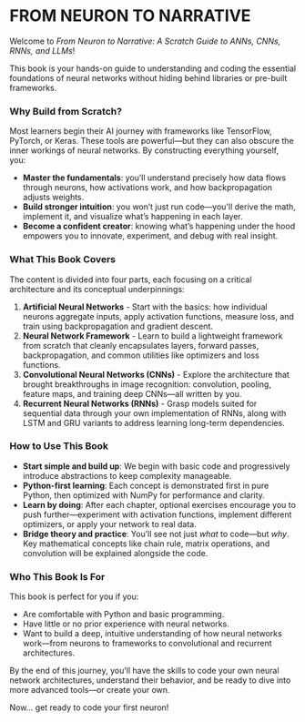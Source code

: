 # FROM NEURON TO NARRATIVE

Welcome to *From Neuron to Narrative: A Scratch Guide to ANNs, CNNs, RNNs, and LLMs*! 

This book is your hands-on guide to understanding and coding the essential foundations of neural networks without hiding behind libraries or pre-built frameworks.

### Why Build from Scratch?

Most learners begin their AI journey with frameworks like TensorFlow, PyTorch, or Keras. These tools are powerful—but they can also obscure the inner workings of neural networks. By constructing everything yourself, you:

* **Master the fundamentals**: you’ll understand precisely how data flows through neurons, how activations work, and how backpropagation adjusts weights.
* **Build stronger intuition**: you won’t just run code—you'll derive the math, implement it, and visualize what’s happening in each layer.
* **Become a confident creator**: knowing what’s happening under the hood empowers you to innovate, experiment, and debug with real insight.

### What This Book Covers

The content is divided into four parts, each focusing on a critical architecture and its conceptual underpinnings:

1. **Artificial Neural Networks** - Start with the basics: how individual neurons aggregate inputs, apply activation functions, measure loss, and train using backpropagation and gradient descent.
2. **Neural Network Framework** - Learn to build a lightweight framework from scratch that cleanly encapsulates layers, forward passes, backpropagation, and common utilities like optimizers and loss functions.
3. **Convolutional Neural Networks (CNNs)** - Explore the architecture that brought breakthroughs in image recognition: convolution, pooling, feature maps, and training deep CNNs—all written by you.
4. **Recurrent Neural Networks (RNNs)** - Grasp models suited for sequential data through your own implementation of RNNs, along with LSTM and GRU variants to address learning long-term dependencies.

### How to Use This Book

* **Start simple and build up**: We begin with basic code and progressively introduce abstractions to keep complexity manageable.
* **Python-first learning**: Each concept is demonstrated first in pure Python, then optimized with NumPy for performance and clarity.
* **Learn by doing**: After each chapter, optional exercises encourage you to push further—experiment with activation functions, implement different optimizers, or apply your network to real data.
* **Bridge theory and practice**: You’ll see not just *what* to code—but *why*. Key mathematical concepts like chain rule, matrix operations, and convolution will be explained alongside the code.

### Who This Book Is For

This book is perfect for you if you:

* Are comfortable with Python and basic programming.
* Have little or no prior experience with neural networks.
* Want to build a deep, intuitive understanding of how neural networks work—from neurons to frameworks to convolutional and recurrent architectures.

By the end of this journey, you'll have the skills to code your own neural network architectures, understand their behavior, and be ready to dive into more advanced tools—or create your own.

Now… get ready to code your first neuron!

```{tableofcontents}
```
